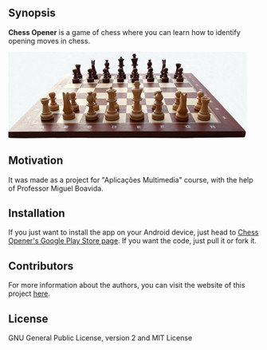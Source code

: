 ## Synopsis

**Chess Opener** is a game of chess where you can learn how to identify opening moves in chess.

![](app/src/main/res/drawable/wallpaper.png)

## Motivation

It was made as a project for "Aplicações Multimedia" course, with the help of Professor Miguel Boavida.

## Installation

If you just want to install the app on your Android device, just head to [Chess Opener's Google Play Store page][1].
If you want the code, just pull it or fork it.

## Contributors

For more information about the authors, you can visit the website of this project [here][2].

## License

GNU General Public License, version 2 and MIT License

[1]: https://play.google.com/store/apps/details?id=org.ips.ests.chessopener
[2]: http://iriki.github.io/ChessOpener/
